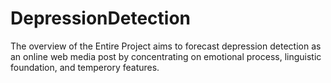 # DepressionDetection
The overview of the Entire Project aims to forecast depression detection as an online web media post by concentrating on emotional process, linguistic foundation, and temperory features.
